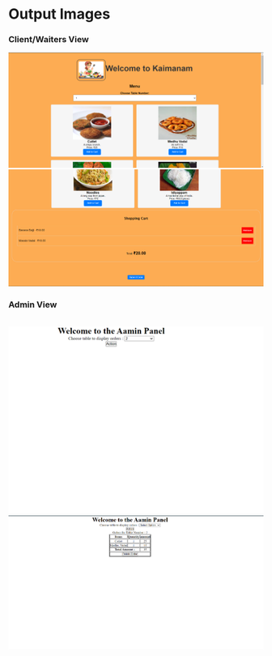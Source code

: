 <h1 style="text-aling:center;">Output Images</h1>
<h3 style="text-aling:center;">Client/Waiters View</h3>
<img src ="readmeImg/Client_view.png">
<br>
<img src ="readmeImg/client_view_2.png">
<br>
<h3 style="text-aling:center;">Admin View</h3>
<br>
<img src ="readmeImg/admin_view_1.png">
<br>
<img src ="readmeImg/admin_view.png">
